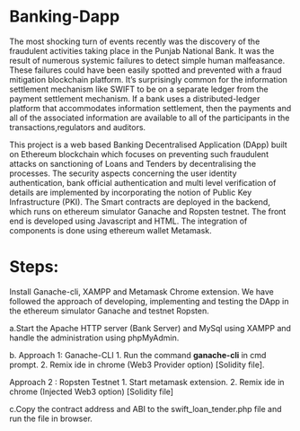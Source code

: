 # Banking-Dapp
The most shocking turn of events recently was the discovery of the fraudulent activities taking place in the Punjab National Bank. It was the result of numerous systemic failures to detect simple human malfeasance. These failures could have been easily spotted and prevented with a fraud mitigation blockchain platform. It’s surprisingly common for the information settlement mechanism like SWIFT to be on a separate ledger from the payment settlement mechanism. If a bank uses a distributed-ledger platform that accommodates information settlement, then the payments and all of the associated information are available to all of the participants in the transactions,regulators and auditors.

This project is a web based Banking Decentralised Application (DApp) built on Ethereum blockchain which focuses on preventing such fraudulent attacks on sanctioning of Loans and Tenders by decentralising the processes. The security aspects concerning the user identity authentication, bank official authentication and multi level verification of details are implemented by incorporating the notion of Public Key Infrastructure (PKI). The Smart contracts are deployed in the backend, which runs on ethereum simulator Ganache and Ropsten testnet. The front end is developed using Javascript and HTML. The integration of components is done using ethereum wallet Metamask.

# Steps:
Install Ganache-cli, XAMPP and Metamask Chrome extension. We have followed the approach of developing, implementing and testing the DApp
in the ethereum simulator Ganache and testnet Ropsten.

a.Start the Apache HTTP server (Bank Server) and MySql using XAMPP and handle the administration using phpMyAdmin.

b.
Approach 1: Ganache-CLI
    1. Run the command <b>ganache-cli</b> in cmd prompt.
    2. Remix ide in chrome (Web3 Provider option) [Solidity file].

Approach 2 : Ropsten Testnet
    1. Start metamask extension.
    2. Remix ide in chrome (Injected Web3 option) [Solidity file]

c.Copy the contract address and ABI to the swift_loan_tender.php file and run the file in browser.
